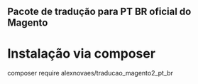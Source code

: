 ## Pacote de tradução para PT BR oficial do Magento

# Instalação via composer
composer require alexnovaes/traducao_magento2_pt_br